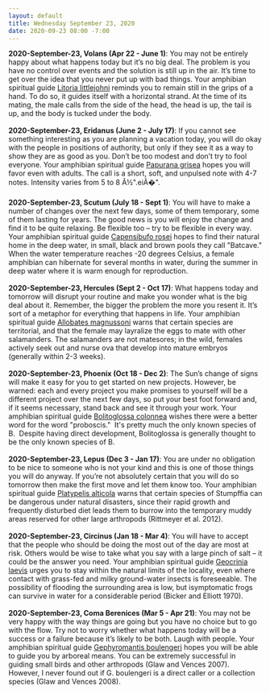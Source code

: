```yaml
---
layout: default
title: Wednesday September 23, 2020
date: 2020-09-23 08:00 -7:00
---
```


**2020-September-23, Volans (Apr 22 - June 1)**: You may not be entirely happy about what happens today but it’s no big deal. The problem is you have no control over events and the solution is still up in the air. It’s time to get over the idea that you never put up with bad things. Your amphibian spiritual guide [Litoria littlejohni](https://amphibiaweb.org/cgi/amphib_query?where-genus=Litoria&where-species=littlejohni) reminds you to remain still in the grips of a hand. To do so, it guides itself with a horizontal strand. At the time of its mating, the male calls from the side of the head, the head is up, the tail is up, and the body is tucked under the body. <br /><br />**2020-September-23, Eridanus (June 2 - July 17)**: If you cannot see something interesting as you are planning a vacation today, you will do okay with the people in positions of authority, but only if they see it as a way to show they are as good as you. Don’t be too modest and don’t try to fool everyone. Your amphibian spiritual guide [Papurana grisea](https://amphibiaweb.org/cgi/amphib_query?where-genus=Papurana&where-species=grisea) hopes you will favor even with adults. The call is a short, soft, and unpulsed note with 4-7 notes. Intensity varies from 5 to 8 Ã½".eiÃ�". <br /><br />**2020-September-23, Scutum (July 18 - Sept 1)**: You will have to make a number of changes over the next few days, some of them temporary, some of them lasting for years. The good news is you will enjoy the change and find it to be quite relaxing. Be flexible too – try to be flexible in every way. Your amphibian spiritual guide [Capensibufo rosei](https://amphibiaweb.org/cgi/amphib_query?where-genus=Capensibufo&where-species=rosei) hopes to find their natural home in the deep water, in small, black and brown pools they call "Batcave." When the water temperature reaches -20 degrees Celsius, a female amphibian can hibernate for several months in water, during the summer in deep water where it is warm enough for reproduction. <br /><br />**2020-September-23, Hercules (Sept 2 - Oct 17)**: What happens today and tomorrow will disrupt your routine and make you wonder what is the big deal about it. Remember, the bigger the problem the more you resent it. It’s sort of a metaphor for everything that happens in life. Your amphibian spiritual guide [Allobates magnussoni](https://amphibiaweb.org/cgi/amphib_query?where-genus=Allobates&where-species=magnussoni) warns that certain species are territorial, and that the female may layralize the eggs to mate with other salamanders. The salamanders are not matesores; in the wild, females actively seek out and nurse ova that develop into mature embryos (generally within 2-3 weeks). <br /><br />**2020-September-23, Phoenix (Oct 18 - Dec 2)**: The Sun’s change of signs will make it easy for you to get started on new projects. However, be warned: each and every project you make promises to yourself will be a different project over the next few days, so put your best foot forward and, if it seems necessary, stand back and see it through your work. Your amphibian spiritual guide [Bolitoglossa colonnea](https://amphibiaweb.org/cgi/amphib_query?where-genus=Bolitoglossa&where-species=colonnea) wishes there were a better word for the word "proboscis."  It's pretty much the only known species of B.  Despite having direct development, Bolitoglossa is generally thought to be the only known species of B. <br /><br />**2020-September-23, Lepus (Dec 3 - Jan 17)**: You are under no obligation to be nice to someone who is not your kind and this is one of those things you will do anyway. If you’re not absolutely certain that you will do so tomorrow then make the first move and let them know too. Your amphibian spiritual guide [Platypelis alticola](https://amphibiaweb.org/cgi/amphib_query?where-genus=Platypelis&where-species=alticola) warns that certain species of Stumpffia can be dangerous under natural disasters, since their rapid growth and frequently disturbed diet leads them to burrow into the temporary muddy areas reserved for other large arthropods (Rittmeyer et al. 2012). <br /><br />**2020-September-23, Circinus (Jan 18 - Mar 4)**: You will have to accept that the people who should be doing the most out of the day are most at risk. Others would be wise to take what you say with a large pinch of salt – it could be the answer you need. Your amphibian spiritual guide [Geocrinia laevis](https://amphibiaweb.org/cgi/amphib_query?where-genus=Geocrinia&where-species=laevis) urges you to stay within the natural limits of the locality, even where contact with grass-fed and milky ground-water insects is foreseeable. The possibility of flooding the surrounding area is low, but isymptomatic frogs can survive in water for a considerable period (Bicker and Elliott 1970). <br /><br />**2020-September-23, Coma Berenices (Mar 5 - Apr 21)**: You may not be very happy with the way things are going but you have no choice but to go with the flow. Try not to worry whether what happens today will be a success or a failure because it’s likely to be both. Laugh with people. Your amphibian spiritual guide [Gephyromantis boulengeri](https://amphibiaweb.org/cgi/amphib_query?where-genus=Gephyromantis&where-species=boulengeri) hopes you will be able to guide you by arboreal means. You can be extremely successful in guiding small birds and other arthropods (Glaw and Vences 2007). However, I never found out if G. boulengeri is a direct caller or a collection species (Glaw and Vences 2008). <br /><br />